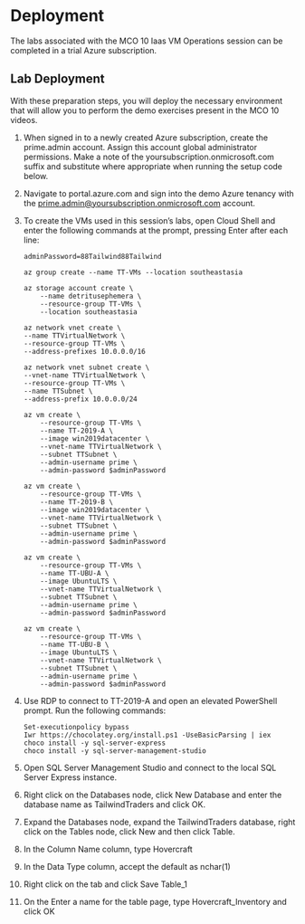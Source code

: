 # Deployment

The labs associated with the MCO 10 Iaas VM Operations session can be completed in a trial Azure subscription. 

## Lab Deployment

With these preparation steps, you will deploy the necessary environment that will allow you to perform the demo exercises present in the MCO 10 videos.

1.	When signed in to a newly created Azure subscription, create the prime.admin account. Assign this account global administrator permissions. Make a note of the yoursubscription.onmicrosoft.com suffix and substitute where appropriate when running the setup code below.
2.	Navigate to portal.azure.com and sign into the demo Azure tenancy with the prime.admin@yoursubscription.onmicrosoft.com account.
3.	To create the VMs used in this session’s labs, open Cloud Shell and enter the following commands at the prompt, pressing Enter after each line:

    ```
    adminPassword=88Tailwind88Tailwind
    ```

    ```
    az group create --name TT-VMs --location southeastasia
    ```

    ```
    az storage account create \
        --name detritusephemera \
        --resource-group TT-VMs \
        --location southeastasia
    ```

    ```
    az network vnet create \
    --name TTVirtualNetwork \
    --resource-group TT-VMs \
    --address-prefixes 10.0.0.0/16
    ```

    ```
    az network vnet subnet create \
    --vnet-name TTVirtualNetwork \
    --resource-group TT-VMs \
    --name TTSubnet \
    --address-prefix 10.0.0.0/24 
    ```

    ```
    az vm create \
        --resource-group TT-VMs \
        --name TT-2019-A \
        --image win2019datacenter \
        --vnet-name TTVirtualNetwork \
        --subnet TTSubnet \
        --admin-username prime \
        --admin-password $adminPassword
    ```

    ```
    az vm create \
        --resource-group TT-VMs \
        --name TT-2019-B \
        --image win2019datacenter \
        --vnet-name TTVirtualNetwork \
        --subnet TTSubnet \
        --admin-username prime \
        --admin-password $adminPassword
    ```

    ```
    az vm create \
        --resource-group TT-VMs \
        --name TT-UBU-A \
        --image UbuntuLTS \
        --vnet-name TTVirtualNetwork \
        --subnet TTSubnet \
        --admin-username prime \
        --admin-password $adminPassword
    ```

    ```
    az vm create \
        --resource-group TT-VMs \
        --name TT-UBU-B \
        --image UbuntuLTS \
        --vnet-name TTVirtualNetwork \
        --subnet TTSubnet \
        --admin-username prime \
        --admin-password $adminPassword
    ```

4.	Use RDP to connect to TT-2019-A and open an elevated PowerShell prompt. Run the following commands:

    ```
    Set-executionpolicy bypass
    Iwr https://chocolatey.org/install.ps1 -UseBasicParsing | iex
    choco install -y sql-server-express
    choco install -y sql-server-management-studio
    ```

5.	Open SQL Server Management Studio and connect to the local SQL Server Express instance.
6.	Right click on the Databases node, click New Database and enter the database name as TailwindTraders and click OK.
7.	Expand the Databases node, expand the TailwindTraders database, right click on the Tables node, click New and then click Table.  
8.	In the Column Name column, type Hovercraft
9.	In the Data Type column, accept the default as nchar(1)
10.	Right click on the tab and click Save Table_1
11.	On the Enter a name for the table page, type Hovercraft_Inventory and click OK

